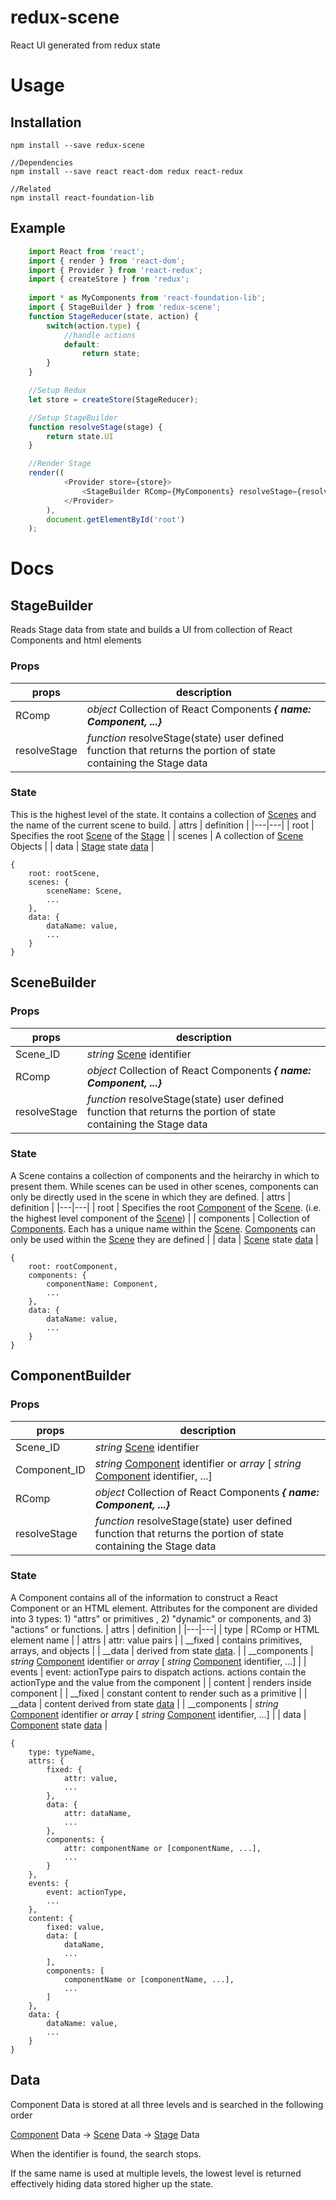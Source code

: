 # redux-scene
React UI generated from redux state

# Usage
## Installation
~~~
npm install --save redux-scene

//Dependencies
npm install --save react react-dom redux react-redux

//Related
npm install react-foundation-lib
~~~

## Example
~~~ js
    import React from 'react';
    import { render } from 'react-dom';
    import { Provider } from 'react-redux'; 
    import { createStore } from 'redux';
    
    import * as MyComponents from 'react-foundation-lib';
    import { StageBuilder } from 'redux-scene';
    function StageReducer(state, action) {
        switch(action.type) {
            //handle actions
            default:
                return state;
        }
    }

    //Setup Redux
    let store = createStore(StageReducer);

    //Setup StageBuilder
    function resolveStage(stage) {
        return state.UI
    }

    //Render Stage
    render((
            <Provider store={store}>
                <StageBuilder RComp={MyComponents} resolveStage={resolveStage} />
            </Provider>
        ),
        document.getElementById('root')
    );
~~~
# Docs
## <div id="Stage">StageBuilder</div>
Reads Stage data from state and builds a UI from collection of React Components and html elements
### Props
| props | description |
|---|---|
| RComp | _object_ Collection of React Components ___{ name: Component, ...}___ |
| resolveStage | _function_ resolveStage(state) user defined function that returns the portion of state containing the Stage data |

### State
This is the highest level of the state.  It contains a collection of [Scenes](#Scene) and the name of the current scene to build.
| attrs | definition |
|---|---|
| root  | Specifies the root [Scene](#Scene) of the [Stage](#Stage) |
| scenes | A collection of [Scene](#Scene) Objects |
| data | [Stage](#Stage) state [data](#Data) |

~~~
{
    root: rootScene,
    scenes: {
        sceneName: Scene,
        ...
    },
    data: {
        dataName: value,
        ...
    }
}
~~~

## <div id="Scene">SceneBuilder</div>
### Props
| props | description |
|---|---|
| Scene_ID | _string_ [Scene](#Scene) identifier |
| RComp | _object_ Collection of React Components ___{ name: Component, ...}___ |
| resolveStage | _function_ resolveStage(state) user defined function that returns the portion of state containing the Stage data |

### State
A Scene contains a collection of components and the heirarchy in which to present them.  While scenes can be used in other scenes, components can only be directly used in the scene in which they are defined.
| attrs | definition |
|---|---|
| root | Specifies the root [Component](#Component) of the [Scene](#Scene).  (i.e. the highest level component of the [Scene](#Scene)) |
| components | Collection of [Components](#Component).  Each has a unique name within the [Scene](#Scene).  [Components](#Components) can only be used within the [Scene](#Scene) they are defined |
| data | [Scene](#Scene) state [data](#Data) |

~~~
{
    root: rootComponent,
    components: {
        componentName: Component,
        ...
    },
    data: {
        dataName: value,
        ...
    }
}
~~~

## <div id="Component">ComponentBuilder</div>
### Props
| props | description |
|---|---|
| Scene_ID | _string_ [Scene](#Scene) identifier |
| Component_ID | _string_ [Component](#Component) identifier or _array_ [ _string_ [Component](#Component) identifier, ...]
| RComp | _object_ Collection of React Components ___{ name: Component, ...}___ |
| resolveStage | _function_ resolveStage(state) user defined function that returns the portion of state containing the Stage data |

### State
A Component contains all of the information to construct a React Component or an HTML element.  Attributes for the component are divided into 3 types: 1) "attrs" or primitives , 2) "dynamic" or components, and 3) "actions" or functions.
| attrs | definition |
|---|---|
| type | RComp or HTML element name |
| attrs | attr: value pairs |
| __fixed | contains primitives, arrays, and objects |
| __data | derived from state [data](#Data). |
| __components | _string_ [Component](#Component) identifier or _array_ [ _string_ [Component](#Component) identifier, ...] | 
| events | event: actionType pairs to dispatch actions.  actions contain the actionType and the value from the component |
| content | renders inside component |
| __fixed | constant content to render such as a primitive |
| __data | content derived from state [data](#Data) |
| __components | _string_ [Component](#Component) identifier or _array_ [ _string_ [Component](#Component) identifier, ...] |
| data | [Component](#Component) state [data](#Data) |

~~~
{
    type: typeName,
    attrs: {
        fixed: {
            attr: value,
            ...
        },
        data: {
            attr: dataName,
            ...
        },
        components: {
            attr: componentName or [componentName, ...],
            ...
        }
    },
    events: {
        event: actionType,
        ...
    },
    content: {
        fixed: value,
        data: [
            dataName,
            ...
        ],
        components: [
            componentName or [componentName, ...],
            ...
        ]
    },
    data: {
        dataName: value,
        ...
    }
}
~~~

## <div id="Data">Data</div>
Component Data is stored at all three levels and is searched in the following order

[Component](#Component) Data -> [Scene](#Scene) Data -> [Stage](#Stage) Data

When the identifier is found, the search stops.

If the same name is used at multiple levels, the lowest level is returned effectively hiding data stored higher up the state.